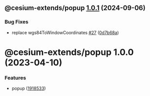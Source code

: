 ## @cesium-extends/popup [1.0.1](https://github.com/hongfaqiu/cesium-extends/compare/@cesium-extends/popup@1.0.0...@cesium-extends/popup@1.0.1) (2024-09-06)


### Bug Fixes

* replace wgs84ToWindowCoordinates [#27](https://github.com/hongfaqiu/cesium-extends/issues/27) ([0d7b68a](https://github.com/hongfaqiu/cesium-extends/commit/0d7b68adb6c3244416792fdaef860e86ba3f6f9b))

# @cesium-extends/popup 1.0.0 (2023-04-10)

### Features

- popup ([1918533](https://github.com/hongfaqiu/cesium-extends/commit/19185331b617bb068e9697fac334af7dd0cee0d8))
